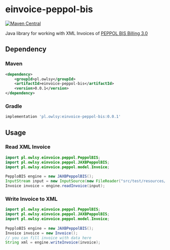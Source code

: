 # einvoice-peppol-bis
[![Maven Central](https://maven-badges.herokuapp.com/maven-central/pl.owlsy/einvoice-peppol-bis/badge.svg)](https://maven-badges.herokuapp.com/maven-central/cz.jirutka.rsql/rsql-parser)

Java library for working with XML Invoices of [PEPPOL BIS Billing 3.0](https://docs.peppol.eu/poacc/billing/3.0/)

## Dependency
### Maven
```xml
<dependency>
    <groupId>pl.owlsy</groupId>
    <artifactId>einvoice-peppol-bis</artifactId>
    <version>0.0.1</version>
</dependency>
```
### Gradle
```groovy
implementation 'pl.owlsy:einvoice-peppol-bis:0.0.1'
```

## Usage

### Read XML Invoice
```java
import pl.owlsy.einvoice.peppol.PeppolBIS;
import pl.owlsy.einvoice.peppol.JAXBPeppolBIS;
import pl.owlsy.einvoice.peppol.model.Invoice;
        
PepploBIS engine = new JAXBPeppolBIS();
InputStream input = new InputSource(new FileReader("src/test/resources/testdata/Faktura_3.0_PEF_wersja_2.5.xml"));
Invoice invoice = engine.readInvoice(input);
```

### Write Invoice to XML
```java
import pl.owlsy.einvoice.peppol.PeppolBIS;
import pl.owlsy.einvoice.peppol.JAXBPeppolBIS;
import pl.owlsy.einvoice.peppol.model.Invoice;
        
PepploBIS engine = new JAXBPeppolBIS();
Invoice invoice = new Invoice();
// you can fill invoice with data here
String xml = engine.writeInvoice(invoice);
```
